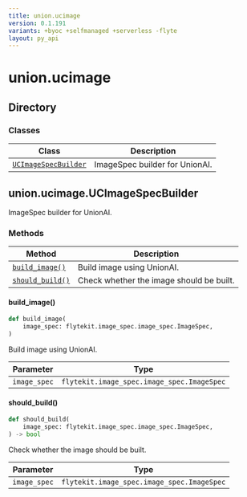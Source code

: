 ```yaml
---
title: union.ucimage
version: 0.1.191
variants: +byoc +selfmanaged +serverless -flyte
layout: py_api
---
```


# union.ucimage

## Directory

### Classes

| Class | Description |
|-|-|
| [`UCImageSpecBuilder`](.././union.ucimage#unionucimageucimagespecbuilder) | ImageSpec builder for UnionAI. |

## union.ucimage.UCImageSpecBuilder

ImageSpec builder for UnionAI.


### Methods

| Method | Description |
|-|-|
| [`build_image()`](#build_image) | Build image using UnionAI. |
| [`should_build()`](#should_build) | Check whether the image should be built. |


#### build_image()

```python
def build_image(
    image_spec: flytekit.image_spec.image_spec.ImageSpec,
)
```
Build image using UnionAI.


| Parameter | Type |
|-|-|
| `image_spec` | `flytekit.image_spec.image_spec.ImageSpec` |

#### should_build()

```python
def should_build(
    image_spec: flytekit.image_spec.image_spec.ImageSpec,
) -> bool
```
Check whether the image should be built.


| Parameter | Type |
|-|-|
| `image_spec` | `flytekit.image_spec.image_spec.ImageSpec` |

